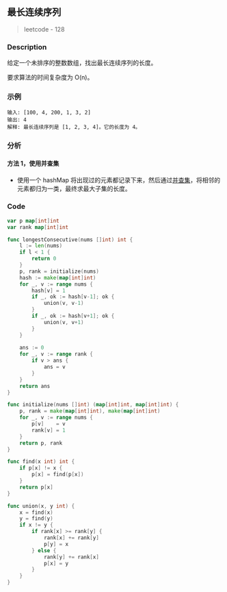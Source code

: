 ## 最长连续序列
> leetcode - 128

### Description
给定一个未排序的整数数组，找出最长连续序列的长度。

要求算法的时间复杂度为 O(n)。

### 示例
```
输入: [100, 4, 200, 1, 3, 2]
输出: 4
解释: 最长连续序列是 [1, 2, 3, 4]。它的长度为 4。
```

### 分析
#### 方法 1，使用并查集
* 使用一个 hashMap 将出现过的元素都记录下来，然后通过[并查集](../../数据结构/并查集/readme.md)，将相邻的元素都归为一类，最终求最大子集的长度。

### Code
```go
var p map[int]int
var rank map[int]int

func longestConsecutive(nums []int) int {
    l := len(nums)
    if l < 1 {
        return 0
    }
    p, rank = initialize(nums)
    hash := make(map[int]int)
    for _, v := range nums {
        hash[v] = 1
        if _, ok := hash[v-1]; ok {
            union(v, v-1)
        }
        if _, ok := hash[v+1]; ok {
            union(v, v+1)
        }
    }
    
    ans := 0
    for _, v := range rank {
        if v > ans {
            ans = v
        }
    }
    return ans
}

func initialize(nums []int) (map[int]int, map[int]int) {
    p, rank = make(map[int]int), make(map[int]int)
    for _, v := range nums {
        p[v]    = v
        rank[v] = 1
    }
    return p, rank
}

func find(x int) int {
    if p[x] != x {
        p[x] = find(p[x])
    }
    return p[x]
}

func union(x, y int) {
    x = find(x)
    y = find(y)
    if x != y {
        if rank[x] >= rank[y] {
            rank[x] += rank[y]
            p[y] = x
        } else {
            rank[y] += rank[x]
            p[x] = y
        }
    }
}
```